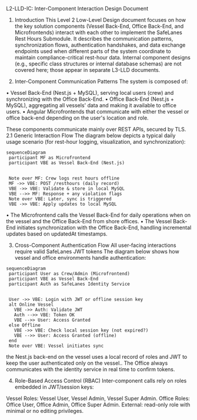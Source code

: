 L2-LLD-IC: Inter-Component Interaction Design Document
1. Introduction
This Level 2 Low-Level Design document focuses on how the key solution components (Vessel Back-End, Office Back-End, and Microfrontends) interact with each other to implement the SafeLanes Rest Hours Submodule. It describes the communication patterns, synchronization flows, authentication handshakes, and data exchange endpoints used when different parts of the system coordinate to maintain compliance-critical rest-hour data. Internal component designs (e.g., specific class structures or internal database schemas) are not covered here; those appear in separate L3-LLD documents.


2. Inter-Component Communication Patterns
The system is composed of: 

• Vessel Back-End (Nest.js + MySQL), serving local users (crew) and synchronizing with the Office Back-End.
• Office Back-End (Nest.js + MySQL), aggregating all vessels' data and making it available to office users.
• Angular Microfrontends that communicate with either the vessel or office back-end depending on the user's location and role.

These components communicate mainly over REST APIs, secured by TLS. 
2.1 Generic Interaction Flow
The diagram below depicts a typical daily usage scenario (for rest-hour logging, visualization, and synchronization):

```mermaid
sequenceDiagram
 participant MF as Microfrontend
 participant VBE as Vessel Back-End (Nest.js)


 Note over MF: Crew logs rest hours offline
 MF ->> VBE: POST /resthours (daily record)
 VBE ->> VBE: Validate & store in local MySQL
 VBE -->> MF: Response + any violation flags
 Note over VBE: Later, sync is triggered
 VBE ->> VBE: Apply updates to local MySQL
```

• The Microfrontend calls the Vessel Back-End for daily operations when on the vessel and the Office Back-End from shore offices.
• The Vessel Back-End initiates synchronization with the Office Back-End, handling incremental updates based on updatedAt timestamps.



3. Cross-Component Authentication Flow
All user-facing interactions require valid SafeLanes JWT tokens The diagram below shows how vessel and office environments handle authentication:

```mermaid
sequenceDiagram
 participant User as Crew/Admin (Microfrontend)
 participant VBE as Vessel Back-End
 participant Auth as SafeLanes Identity Service


 User ->> VBE: Login with JWT or offline session key
 alt Online Vessel
   VBE ->> Auth: Validate JWT
   Auth -->> VBE: Token OK
   VBE -->> User: Access Granted
 else Offline
   VBE ->> VBE: Check local session key (not expired?)
   VBE -->> User: Access Granted (offline)
 end
 Note over VBE: Vessel initiates sync
```

the Nest.js back-end on the vessel uses a local record of roles and JWT to keep the user authenticated only on the vessel..
The Office always communicates with the identity service in real time to confirm tokens.


4. Role-Based Access Control (RBAC)
Inter-component calls rely on roles embedded in JWT/session keys:

Vessel Roles: Vessel User, Vessel Admin, Vessel Super Admin.
Office Roles: Office User, Office Admin, Office Super Admin.
External: read-only role with minimal or no editing privileges.